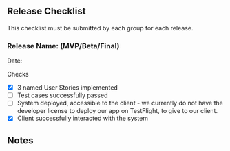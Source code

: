 ## Release Checklist
This checklist must be submitted by each group for each release.

### Release Name: (MVP/Beta/Final)

Date:

Checks
- [x] 3 named User Stories implemented
- [ ] Test cases successfully passed  
- [ ] System deployed, accessible to the client  -  we currently do not have the developer license to deploy our app on TestFlight, to give to our client.
- [x] Client successfully interacted with the system

## Notes
